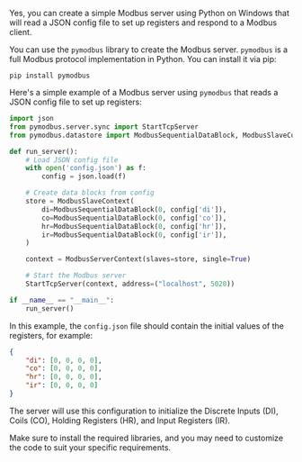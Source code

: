 Yes, you can create a simple Modbus server using Python on Windows that will read a JSON config file to set up registers and respond to a Modbus client.

You can use the `pymodbus` library to create the Modbus server. `pymodbus` is a full Modbus protocol implementation in Python. You can install it via pip:

```
pip install pymodbus
```

Here's a simple example of a Modbus server using `pymodbus` that reads a JSON config file to set up registers:

```python
import json
from pymodbus.server.sync import StartTcpServer
from pymodbus.datastore import ModbusSequentialDataBlock, ModbusSlaveContext, ModbusServerContext

def run_server():
    # Load JSON config file
    with open('config.json') as f:
        config = json.load(f)

    # Create data blocks from config
    store = ModbusSlaveContext(
        di=ModbusSequentialDataBlock(0, config['di']),
        co=ModbusSequentialDataBlock(0, config['co']),
        hr=ModbusSequentialDataBlock(0, config['hr']),
        ir=ModbusSequentialDataBlock(0, config['ir']),
    )

    context = ModbusServerContext(slaves=store, single=True)

    # Start the Modbus server
    StartTcpServer(context, address=("localhost", 5020))

if __name__ == "__main__":
    run_server()
```

In this example, the `config.json` file should contain the initial values of the registers, for example:

```json
{
    "di": [0, 0, 0, 0],
    "co": [0, 0, 0, 0],
    "hr": [0, 0, 0, 0],
    "ir": [0, 0, 0, 0]
}
```

The server will use this configuration to initialize the Discrete Inputs (DI), Coils (CO), Holding Registers (HR), and Input Registers (IR).

Make sure to install the required libraries, and you may need to customize the code to suit your specific requirements.